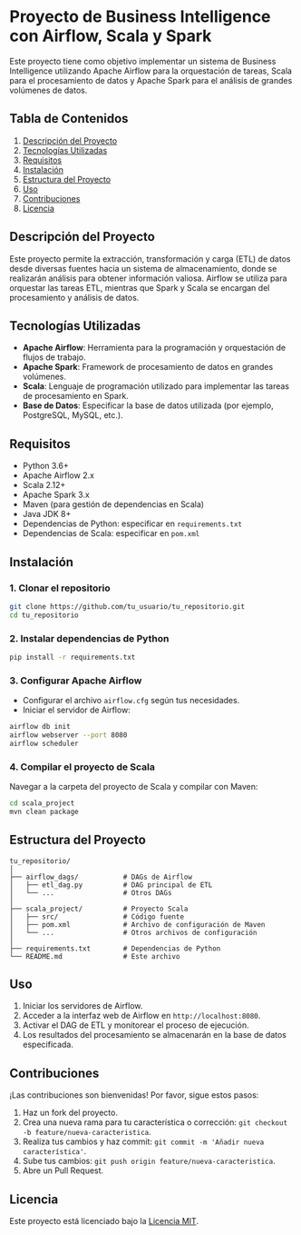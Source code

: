 # Proyecto de Business Intelligence con Airflow, Scala y Spark

Este proyecto tiene como objetivo implementar un sistema de Business Intelligence utilizando Apache Airflow para la orquestación de tareas, Scala para el procesamiento de datos y Apache Spark para el análisis de grandes volúmenes de datos.

## Tabla de Contenidos

1. [Descripción del Proyecto](#descripción-del-proyecto)
2. [Tecnologías Utilizadas](#tecnologías-utilizadas)
3. [Requisitos](#requisitos)
4. [Instalación](#instalación)
5. [Estructura del Proyecto](#estructura-del-proyecto)
6. [Uso](#uso)
7. [Contribuciones](#contribuciones)
8. [Licencia](#licencia)

## Descripción del Proyecto

Este proyecto permite la extracción, transformación y carga (ETL) de datos desde diversas fuentes hacia un sistema de almacenamiento, donde se realizarán análisis para obtener información valiosa. Airflow se utiliza para orquestar las tareas ETL, mientras que Spark y Scala se encargan del procesamiento y análisis de datos.

## Tecnologías Utilizadas

- **Apache Airflow**: Herramienta para la programación y orquestación de flujos de trabajo.
- **Apache Spark**: Framework de procesamiento de datos en grandes volúmenes.
- **Scala**: Lenguaje de programación utilizado para implementar las tareas de procesamiento en Spark.
- **Base de Datos**: Especificar la base de datos utilizada (por ejemplo, PostgreSQL, MySQL, etc.).

## Requisitos

- Python 3.6+
- Apache Airflow 2.x
- Scala 2.12+
- Apache Spark 3.x
- Maven (para gestión de dependencias en Scala)
- Java JDK 8+
- Dependencias de Python: especificar en `requirements.txt`
- Dependencias de Scala: especificar en `pom.xml`

## Instalación

### 1. Clonar el repositorio

```bash
git clone https://github.com/tu_usuario/tu_repositorio.git
cd tu_repositorio
```

### 2. Instalar dependencias de Python

```bash
pip install -r requirements.txt
```

### 3. Configurar Apache Airflow

- Configurar el archivo `airflow.cfg` según tus necesidades.
- Iniciar el servidor de Airflow:

```bash
airflow db init
airflow webserver --port 8080
airflow scheduler
```

### 4. Compilar el proyecto de Scala

Navegar a la carpeta del proyecto de Scala y compilar con Maven:

```bash
cd scala_project
mvn clean package
```

## Estructura del Proyecto

```plaintext
tu_repositorio/
│
├── airflow_dags/           # DAGs de Airflow
│   ├── etl_dag.py          # DAG principal de ETL
│   └── ...                 # Otros DAGs
│
├── scala_project/          # Proyecto Scala
│   ├── src/                # Código fuente
│   ├── pom.xml             # Archivo de configuración de Maven
│   └── ...                 # Otros archivos de configuración
│
├── requirements.txt        # Dependencias de Python
└── README.md               # Este archivo
```

## Uso

1. Iniciar los servidores de Airflow.
2. Acceder a la interfaz web de Airflow en `http://localhost:8080`.
3. Activar el DAG de ETL y monitorear el proceso de ejecución.
4. Los resultados del procesamiento se almacenarán en la base de datos especificada.

## Contribuciones

¡Las contribuciones son bienvenidas! Por favor, sigue estos pasos:

1. Haz un fork del proyecto.
2. Crea una nueva rama para tu característica o corrección: `git checkout -b feature/nueva-caracteristica`.
3. Realiza tus cambios y haz commit: `git commit -m 'Añadir nueva característica'`.
4. Sube tus cambios: `git push origin feature/nueva-caracteristica`.
5. Abre un Pull Request.

## Licencia

Este proyecto está licenciado bajo la [Licencia MIT](LICENSE).
